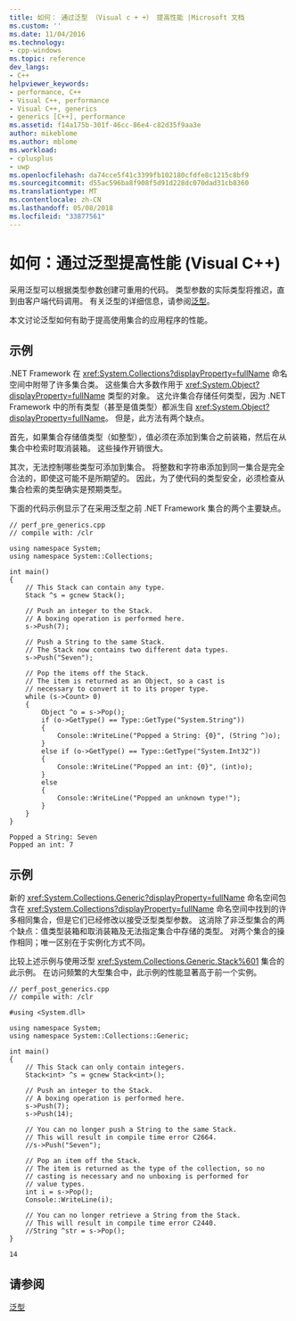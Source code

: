 ```yaml
---
title: 如何： 通过泛型 （Visual c + +） 提高性能 |Microsoft 文档
ms.custom: ''
ms.date: 11/04/2016
ms.technology:
- cpp-windows
ms.topic: reference
dev_langs:
- C++
helpviewer_keywords:
- performance, C++
- Visual C++, performance
- Visual C++, generics
- generics [C++], performance
ms.assetid: f14a175b-301f-46cc-86e4-c82d35f9aa3e
author: mikeblome
ms.author: mblome
ms.workload:
- cplusplus
- uwp
ms.openlocfilehash: da74cce5f41c3399fb102180cfdfe8c1215c8bf9
ms.sourcegitcommit: d55ac596ba8f908f5d91d228dc070dad31cb8360
ms.translationtype: MT
ms.contentlocale: zh-CN
ms.lasthandoff: 05/08/2018
ms.locfileid: "33877561"
---
```

# <a name="how-to-improve-performance-with-generics-visual-c"></a>如何：通过泛型提高性能 (Visual C++)
采用泛型可以根据类型参数创建可重用的代码。 类型参数的实际类型将推迟，直到由客户端代码调用。 有关泛型的详细信息，请参阅[泛型](../windows/generics-cpp-component-extensions.md)。  
  
 本文讨论泛型如何有助于提高使用集合的应用程序的性能。  
  
## <a name="example"></a>示例  
 .NET Framework 在 <xref:System.Collections?displayProperty=fullName> 命名空间中附带了许多集合类。 这些集合大多数作用于 <xref:System.Object?displayProperty=fullName> 类型的对象。 这允许集合存储任何类型，因为 .NET Framework 中的所有类型（甚至是值类型）都派生自 <xref:System.Object?displayProperty=fullName>。 但是，此方法有两个缺点。  
  
 首先，如果集合存储值类型（如整型），值必须在添加到集合之前装箱，然后在从集合中检索时取消装箱。 这些操作开销很大。  
  
 其次，无法控制哪些类型可添加到集合。 将整数和字符串添加到同一集合是完全合法的，即使这可能不是所期望的。 因此，为了使代码的类型安全，必须检查从集合检索的类型确实是预期类型。  
  
 下面的代码示例显示了在采用泛型之前 .NET Framework 集合的两个主要缺点。  
  
```  
// perf_pre_generics.cpp  
// compile with: /clr  
  
using namespace System;  
using namespace System::Collections;  
  
int main()  
{  
    // This Stack can contain any type.  
    Stack ^s = gcnew Stack();  
  
    // Push an integer to the Stack.  
    // A boxing operation is performed here.  
    s->Push(7);  
  
    // Push a String to the same Stack.  
    // The Stack now contains two different data types.  
    s->Push("Seven");  
  
    // Pop the items off the Stack.  
    // The item is returned as an Object, so a cast is  
    // necessary to convert it to its proper type.  
    while (s->Count> 0)  
    {  
        Object ^o = s->Pop();  
        if (o->GetType() == Type::GetType("System.String"))  
        {  
            Console::WriteLine("Popped a String: {0}", (String ^)o);  
        }  
        else if (o->GetType() == Type::GetType("System.Int32"))  
        {  
            Console::WriteLine("Popped an int: {0}", (int)o);  
        }  
        else  
        {  
            Console::WriteLine("Popped an unknown type!");  
        }  
    }  
}  
```  
  
```Output  
Popped a String: Seven  
Popped an int: 7  
```  
  
## <a name="example"></a>示例  
 新的 <xref:System.Collections.Generic?displayProperty=fullName> 命名空间包含在 <xref:System.Collections?displayProperty=fullName> 命名空间中找到的许多相同集合，但是它们已经修改以接受泛型类型参数。 这消除了非泛型集合的两个缺点：值类型装箱和取消装箱及无法指定集合中存储的类型。 对两个集合的操作相同；唯一区别在于实例化方式不同。  
  
 比较上述示例与使用泛型 <xref:System.Collections.Generic.Stack%601> 集合的此示例。 在访问频繁的大型集合中，此示例的性能显著高于前一个实例。  
  
```  
// perf_post_generics.cpp  
// compile with: /clr  
  
#using <System.dll>  
  
using namespace System;  
using namespace System::Collections::Generic;  
  
int main()  
{  
    // This Stack can only contain integers.  
    Stack<int> ^s = gcnew Stack<int>();  
  
    // Push an integer to the Stack.  
    // A boxing operation is performed here.  
    s->Push(7);  
    s->Push(14);  
  
    // You can no longer push a String to the same Stack.  
    // This will result in compile time error C2664.  
    //s->Push("Seven");  
  
    // Pop an item off the Stack.  
    // The item is returned as the type of the collection, so no  
    // casting is necessary and no unboxing is performed for  
    // value types.  
    int i = s->Pop();  
    Console::WriteLine(i);  
  
    // You can no longer retrieve a String from the Stack.  
    // This will result in compile time error C2440.  
    //String ^str = s->Pop();  
}  
```  
  
```Output  
14  
```  
  
## <a name="see-also"></a>请参阅  
 [泛型](../windows/generics-cpp-component-extensions.md)